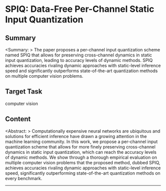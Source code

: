 # SPIQ: Data-Free Per-Channel Static Input Quantization

## Summary

<Summary: > The paper proposes a per-channel input quantization scheme named SPIQ that allows for preserving cross-channel dynamics in static input quantization, leading to accuracy levels of dynamic methods. SPIQ achieves accuracies rivaling dynamic approaches with static-level inference speed and significantly outperforms state-of-the-art quantization methods on multiple computer vision problems.


## Target Task

computer vision

## Content

<Abstract: > Computationally expensive neural networks are ubiquitous and solutions for efficient inference have drawn a growing attention in the machine learning community. In this work, we propose a per-channel input quantization scheme that allows for more finely preserving cross-channel dynamics in static input quantization, which can reach the accuracy levels of dynamic methods. We show through a thorough empirical evaluation on multiple computer vision problems that the proposed method, dubbed SPIQ, achieves accuracies rivaling dynamic approaches with static-level inference speed, significantly outperforming state-of-the-art quantization methods on every benchmark.



---

